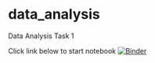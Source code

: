# data_analysis
Data Analysis Task 1

Click link below to start notebook
[![Binder](https://mybinder.org/badge_logo.svg)](https://mybinder.org/v2/gh/MTereM/data_analysis/tree/main/HEAD)

